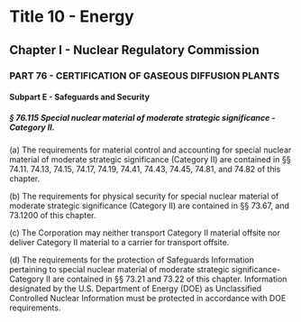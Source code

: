 
# Title 10 - Energy
## Chapter I - Nuclear Regulatory Commission
### PART 76 - CERTIFICATION OF GASEOUS DIFFUSION PLANTS
#### Subpart E - Safeguards and Security
##### § 76.115 Special nuclear material of moderate strategic significance - Category II.

(a) The requirements for material control and accounting for special nuclear material of moderate strategic significance (Category II) are contained in §§ 74.11. 74.13, 74.15, 74.17, 74.19, 74.41, 74.43, 74.45, 74.81, and 74.82 of this chapter.

(b) The requirements for physical security for special nuclear material of moderate strategic significance (Category II) are contained in §§ 73.67, and 73.1200 of this chapter.

(c) The Corporation may neither transport Category II material offsite nor deliver Category II material to a carrier for transport offsite.

(d) The requirements for the protection of Safeguards Information pertaining to special nuclear material of moderate strategic significance-Category II are contained in §§ 73.21 and 73.22 of this chapter. Information designated by the U.S. Department of Energy (DOE) as Unclassified Controlled Nuclear Information must be protected in accordance with DOE requirements.
